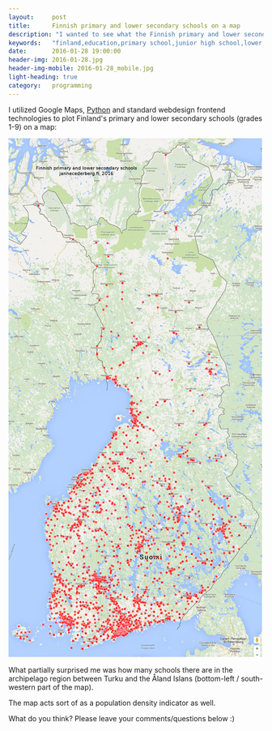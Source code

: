 ```yaml
---
layout:     post
title:      Finnish primary and lower secondary schools on a map
description: "I wanted to see what the Finnish primary and lower secondary school network (grades 1-9) looks like on a map. This is the result."
keywords:   "finland,education,primary school,junior high school,lower secondary school,PISA,map,school network,nordic,nordics"
date:       2016-01-28 19:00:00
header-img: 2016-01-28.jpg
header-img-mobile: 2016-01-28_mobile.jpg
light-heading: true
category:   programming
---
```


I utilized Google Maps, [Python](https://xkcd.com/353/) and standard webdesign frontend technologies to plot Finland's primary and lower secondary schools (grades 1-9) on a map:

[![Finnish primary and lower secondary schools on a map](/img/finnish-primary-and-lower-secondary-schools.jpg)](/img/finnish-primary-and-lower-secondary-schools.jpg)

What partially surprised me was how many schools there are in the archipelago region between Turku and the Åland Islans (bottom-left / south-western part of the map).

The map acts sort of as a population density indicator as well.

What do you think? Please leave your comments/questions below :)
